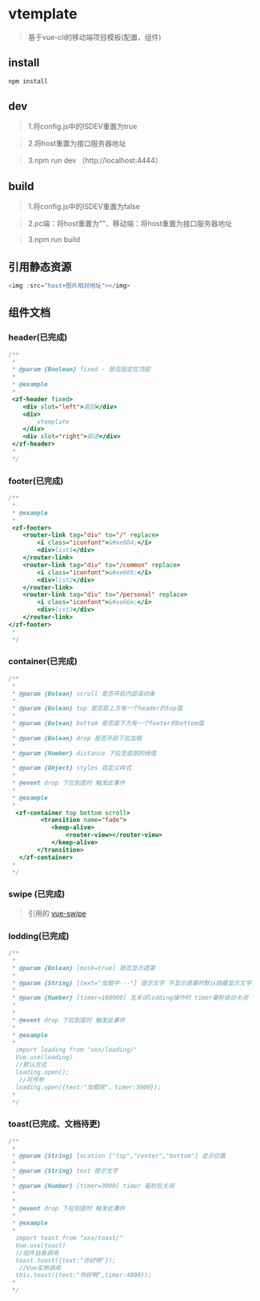 # vtemplate

> 基于vue-cli的移动端项目模板(配置、组件)

## install

``` bash
npm install
```
## dev

> 1.将config.js中的ISDEV重置为true <br/>

> 2.将host重置为接口服务器地址 <br/>

> 3.npm run dev （http://localhost:4444） 

## build

> 1.将config.js中的ISDEV重置为false <br/>

> 2.pc端：将host重置为""、移动端：将host重置为接口服务器地址 <br/>

> 3.npm run build <br/>

## 引用静态资源

``` javascript
<img :src="host+图片相对地址"></img>

```
## 组件文档

### header(已完成)
``` javascript
/**
 * 
 * @param {Boolean} fixed - 是否固定在顶部
 *
 * @example
 *
 <zf-header fixed>
    <div slot="left">返回</div>
    <div>
        vtemplate
    </div>
    <div slot="right">前进</div>
 </zf-header>
 *
 */

```

### footer(已完成)
``` javascript
/**
 *
 * @example 
 *
 <zf-footer>
    <router-link tag="div" to="/" replace>
        <i class="iconfont">&#xe604;</i>
        <div>list1</div>
    </router-link>
    <router-link tag="div" to="/common" replace>
        <i class="iconfont">&#xe669;</i>
        <div>list2</div>
    </router-link>
    <router-link tag="div" to="/personal" replace>
        <i class="iconfont">&#xe66e;</i>
        <div>list3</div>
    </router-link>
</zf-footer>
 *
 */

```
### container(已完成)
``` javascript
/**
 *
 * @param {Bolean} scroll 是否开启内部滚动条
 *
 * @param {Bolean} top 是否距上方有一个header的top值
 *
 * @param {Bolean} bottom 是否距下方有一个footer的bottom值
 *
 * @param {Bolean} drop 是否开启下拉加载
 *
 * @param {Number} distance 下拉至底部的阀值
 *
 * @param {Object} styles 自定义样式
 *
 * @event drop 下拉到底时 触发此事件 
 *
 * @example
 *
  <zf-container top bottom scroll>
         <transition name="fade">
            <keep-alive>
                <router-view></router-view>
            </keep-alive>
        </transition>
   </zf-container>
 *
 */

```
### swipe (已完成)
> 引用的 [vue-swipe](https://github.com/ElemeFE/vue-swipe)

### lodding(已完成)
``` javascript
/**
 *
 * @param {Bolean} [mask=true] 是否显示遮罩
 *
 * @param {String} [text="加载中···"] 提示文字 不显示遮罩时默认隐藏显示文字
 *
 * @param {Number} [timer=100000] 无关闭lodding操作时 timer毫秒自动关闭
 *
 *
 * @event drop 下拉到底时 触发此事件 
 *
 * @example
 *
  import loading from "xxx/loading/"
  Vue.use(loading)
  //默认方式
  loading.open();
   //可传参
  loading.open({text:"加载呢"，timer:3000});
 *
 */

```
### toast(已完成、文档待更)
``` javascript
/**
 *
 * @param {String} location ["top","center","bottom"] 显示位置
 *
 * @param {String} text 提示文字 
 *
 * @param {Number} [timer=3000] timer 毫秒后关闭
 *
 *
 * @event drop 下拉到底时 触发此事件 
 *
 * @example
 *
  import toast from "xxx/toast/"
  Vue.use(toast)
  //组件自身调用
  toast.toast({text:"你好啊"});
   //Vue实例调用
  this.toast({text:"你好啊",timer:4000});
 *
 */

```
